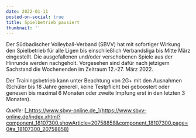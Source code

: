 ```yaml
---
date: 2022-01-11
posted-on-social: true
title: Spielbetrieb pausiert
thumbnail: ''
---
```

Der Südbadischer Volleyball-Verband (SBVV) hat mit sofortiger Wirkung den Spielbetrieb für alle Ligen bis einschließlich Verbandsliga bis Mitte März eingestellt. Die ausgefallenen und/oder verschobenen Spiele aus der Hinrunde werden nachgeholt. Vorgesehen sind dafür nach jetzigem Sachstand die Wochenenden im Zeitraum 12.-27. März 2022.

Der Trainingsbetrieb kann unter Beachtung von 2G+ mit den Ausnahmen (Schüler bis 18 Jahre generell, keine Testpflicht bei geboostert oder genesen bis maximal 6 Monaten oder zweite Impfung erst in den letzten 3 Monaten).

_Quelle:_ [_https://www.sbvv-online.de_](https://www.sbvv-online.de/index.xhtml?component_18107300.showArticle=20758858&component_18107300.page=0#a_18107300_20758858)